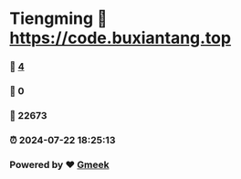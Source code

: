 # Tiengming :link: https://code.buxiantang.top 
### :page_facing_up: [4](https://code.buxiantang.top/tag.html) 
### :speech_balloon: 0 
### :hibiscus: 22673 
### :alarm_clock: 2024-07-22 18:25:13 
### Powered by :heart: [Gmeek](https://github.com/Meekdai/Gmeek)
